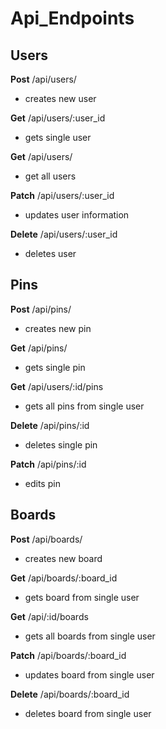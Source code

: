 # Api_Endpoints

## **Users**

**Post**
/api/users/
 - creates new user

**Get**
/api/users/:user_id
 - gets single user

 **Get**
 /api/users/
 - get all users

**Patch**
/api/users/:user_id
 - updates user information

**Delete**
/api/users/:user_id
 - deletes user

## **Pins**
**Post**
/api/pins/
* creates new pin

**Get**
/api/pins/
* gets single pin

**Get**
/api/users/:id/pins
* gets all pins from single user

**Delete**
/api/pins/:id
* deletes single pin

**Patch**
/api/pins/:id
* edits pin

## **Boards**
**Post**
/api/boards/
* creates new board

**Get**
/api/boards/:board_id
* gets board from single user

**Get**
/api/:id/boards
* gets all boards from single user

**Patch**
/api/boards/:board_id
* updates board from single user

**Delete**
/api/boards/:board_id
* deletes board from single user
